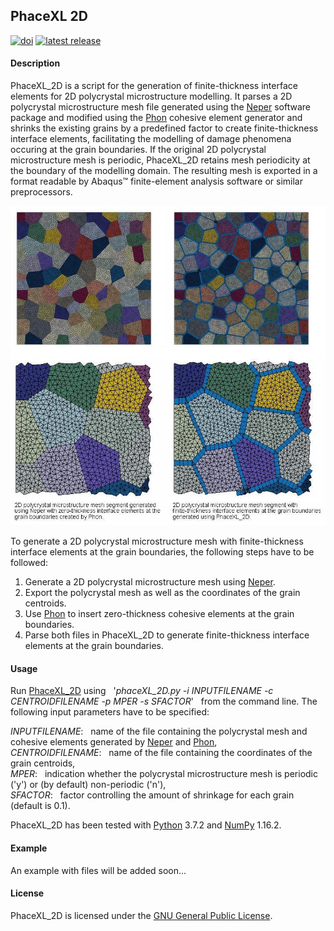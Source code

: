 ## PhaceXL 2D

[![doi](https://img.shields.io/badge/doi-10.5281%2Fzenodo.825846-blue.svg)](http://doi.org/10.5281/zenodo.825846)
[![latest release](https://img.shields.io/github/release/Mote3D/PhaceXL_2D.svg)](http://github.com/Mote3D/PhaceXL_2D/releases/tag/v1.1)

#### Description

PhaceXL_2D is a script for the generation of finite-thickness interface elements for 2D polycrystal microstructure modelling. It parses a 2D polycrystal microstructure mesh file generated using the [Neper](http://neper.sourceforge.net/) software package and modified using the [Phon](http://github.com/KristofferC/Phon) cohesive element generator and shrinks the existing grains by a predefined factor to create finite-thickness interface elements, facilitating the modelling of damage phenomena occuring at the grain boundaries. If the original 2D polycrystal microstructure mesh is periodic, PhaceXL_2D retains mesh periodicity at the boundary of the modelling domain. The resulting mesh is exported in a format readable by Abaqus&#8482; finite-element analysis software or similar preprocessors.

![Exemplary 2D polycrystal mesh segment](docs/example.jpg "Exemplary 2D polycrystal mesh segment with finite-thickness interface elements at grain boundaries")

To generate a 2D polycrystal microstructure mesh with finite-thickness interface elements at the grain boundaries, the following steps have to be followed:

1. Generate a 2D polycrystal microstructure mesh using [Neper](http://neper.sourceforge.net/).
2. Export the polycrystal mesh as well as the coordinates of the grain centroids.
3. Use [Phon](http://github.com/KristofferC/Phon) to insert zero-thickness cohesive elements at the grain boundaries.
4. Parse both files in PhaceXL_2D to generate finite-thickness interface elements at the grain boundaries.

#### Usage

Run [PhaceXL_2D](main/phaceXL_2D.py) using &nbsp; '*phaceXL_2D.py -i INPUTFILENAME -c CENTROIDFILENAME -p MPER -s SFACTOR*' &nbsp; from the command line. The following input parameters have to be specified:

 *INPUTFILENAME*: &nbsp; name of the file containing the polycrystal mesh and cohesive elements generated by [Neper](http://neper.sourceforge.net/) and [Phon](http://github.com/KristofferC/Phon),  
 *CENTROIDFILENAME*: &nbsp; name of the file containing the coordinates of the grain centroids,  
 *MPER*:             &nbsp; indication whether the polycrystal microstructure mesh is periodic ('y') or (by default) non-periodic ('n'),  
 *SFACTOR*:          &nbsp; factor controlling the amount of shrinkage for each grain (default is 0.1).  

PhaceXL_2D has been tested with [Python](http://www.python.org/downloads/) 3.7.2 and [NumPy](http://www.scipy.org/scipylib/download.html) 1.16.2.

#### Example

An example with files will be added soon... 

#### License

PhaceXL_2D is licensed under the [GNU General Public License](https://github.com/Mote3D/PhaceXL_2D/blob/master/LICENSE.txt).

